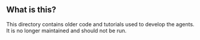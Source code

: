 ## What is this?
This directory contains older code and tutorials used to develop the agents. It is no longer maintained and should not be run.
